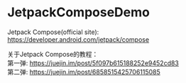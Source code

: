 # JetpackComposeDemo

Jetpack Compose(official site): https://developer.android.com/jetpack/compose  

关于Jetpack Compose的教程：  
第一弹: https://juejin.im/post/5f097b615188252e9452cd83  
第二弹: https://juejin.im/post/6858515425706115085  
